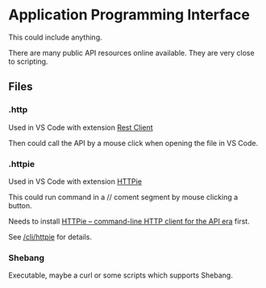 # Application Programming Interface

This could include anything.

There are many public API resources online available. They are very close to scripting.


## Files

### .http

Used in VS Code with extension [Rest Client](https://marketplace.visualstudio.com/items?itemName=humao.rest-client)

Then could call the API by a mouse click when opening the file in VS Code.


### .httpie

Used in VS Code with extension [HTTPie](https://marketplace.visualstudio.com/items?itemName=wk-j.vscode-httpie)

This could run command in a // coment segment by mouse clicking a button.

Needs to install [HTTPie – command-line HTTP client for the API era](https://httpie.io/) first.

See [/cli/httpie](/cli/httpie) for details.

### Shebang

Executable, maybe a curl or some scripts which supports Shebang.
